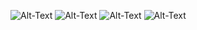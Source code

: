 ![Alt-Text](https://madebyme.s-ul.eu/U9P6BE3g)
![Alt-Text](https://madebyme.s-ul.eu/cbX3TA8G)
![Alt-Text](https://madebyme.s-ul.eu/5nAYGdo2)
![Alt-Text](https://madebyme.s-ul.eu/06WvJ7aK)
